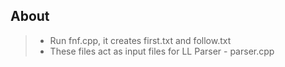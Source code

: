 ## About

> - Run fnf.cpp, it creates first.txt and follow.txt
> - These files act as input files for LL Parser - parser.cpp
